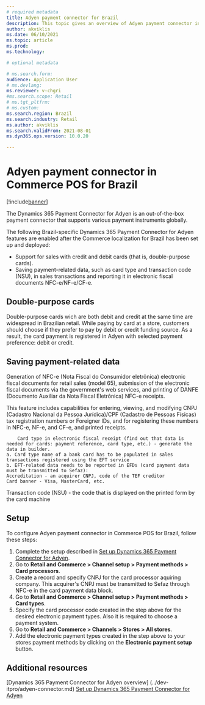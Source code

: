 ```yaml
---
# required metadata
title: Adyen payment connector for Brazil
description: This topic gives an overview of Adyen payment connector in Microsoft Dynamics 365 Commerce point of sale (POS) for Brazil.
author: akviklis
ms.date: 06/10/2021
ms.topic: article
ms.prod: 
ms.technology: 

# optional metadata

# ms.search.form:
audience: Application User
# ms.devlang: 
ms.reviewer: v-chgri
#ms.search.scope: Retail
# ms.tgt_pltfrm: 
# ms.custom: 
ms.search.region: Brazil
ms.search.industry: Retail
ms.author: akviklis
ms.search.validFrom: 2021-08-01
ms.dyn365.ops.version: 10.0.20

---
```


# Adyen payment connector in Commerce POS for Brazil

[!include[banner](../includes/banner.md)]

The Dynamics 365 Payment Connector for Adyen is an out-of-the-box payment connector that supports various payment instruments globally. 

The following Brazil-specific Dynamics 365 Payment Connector for Adyen features are enabled after the Commerce localization for Brazil has been set up and deployed:

- Support for sales with credit and debit cards (that is, double-purpose cards).
- Saving payment-related data, such as card type and transaction code (NSU), in sales transactions and reporting it in electronic fiscal documents NFC-e/NF-e/CF-e.

## Double-purpose cards

Double-purpose cards wich are both debit and credit at the same time are widespread in Brazilian retail. 
While paying by card at a store, customers should choose if they prefer to pay by debit or credit funding source.
As a result, the card payment is registered in Adyen with selected payment preference: debit or credit.

## Saving payment-related data

Generation of NFC-e (Nota Fiscal do Consumidor eletrônica) electronic fiscal documents for retail sales (model 65), submission of the electronic fiscal documents via the government's web services, and printing of DANFE (Documento Auxiliar da Nota Fiscal Eletrônica) NFC-e receipts.

This feature includes capabilities for entering, viewing, and modifying CNPJ (Cadastro Nacional da Pessoa Jurídica)/CPF (Cadastro de Pessoas Físicas) tax registration numbers or Foreigner IDs, and for registering these numbers in NFC-e, NF-e, and CF-e, and printed receipts.



		Card type in electronic fiscal receipt (find out that data is needed for cards: payment reference, card type, etc.) - generate the data in builder.
	a. Card type name of a bank card has to be populated in sales transactions registered using the EFT service
	b. EFT-related data needs to be reported in EFDs (card payment data must be transmitted to Sefaz): 
	Accreditation - an acquirer CNPJ, code of the TEF creditor
	Card banner - Visa, MasterCard, etc.
Transaction code (NSU) - the code that is displayed on the printed form by the card machine

## Setup
To configure Adyen payment connector in Commerce POS for Brazil, follow these steps:

1. Complete the setup described in [Set up Dynamics 365 Payment Connector for Adyen](../dev-itpro/adyen-connector-setup.md).
1. Go to **Retail and Commerce \> Channel setup \> Payment methods \> Card processors**.
1. Create a record and specify CNPJ for the card processor aquiring company. This acquirer's CNPJ must be transmitted to Sefaz through NFC-e in the card payment data block.
1. Go to **Retail and Commerce \> Channel setup \> Payment methods \> Card types**.
1. Specify the card processor code created in the step above for the desired electronic payment types. Also it is required to choose a payment system.
1. Go to **Retail and Commerce \> Channels \> Stores \> All stores**.
1. Add the electronic payment types created in the step above to your stores payment methods by clicking on the **Electronic payment setup** button.

## Additional resources

[Dynamics 365 Payment Connector for Adyen overview] (../dev-itpro/adyen-connector.md)
[Set up Dynamics 365 Payment Connector for Adyen](../dev-itpro/adyen-connector-setup.md)